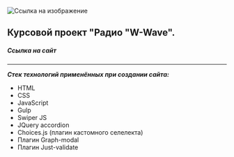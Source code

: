 ![Ссылка на изображение](.svg)

## Курсовой проект "Радио "W-Wave".

##### Ссылка на сайт

---

**_Стек технологий применённых при создании сайта:_**

- HTML
- CSS
- JavaScript
- Gulp
- Swiper JS
- JQuery accordion
- Choices.js (плагин кастомного селелекта)
- Плагин Graph-modal
- Плагин Just-validate
